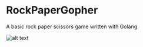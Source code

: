 # RockPaperGopher
A basic rock paper scissors game written with Golang

![alt text](https://preview.redd.it/on9oz6vro5641.png?width=960&crop=smart&auto=webp&s=b6877450898c04ed8703c00015649085f11978b2)
